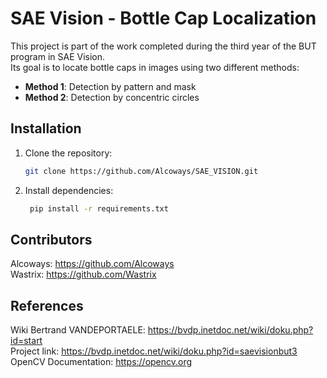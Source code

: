 # SAE Vision - Bottle Cap Localization

This project is part of the work completed during the third year of the BUT program in SAE Vision.  
Its goal is to locate bottle caps in images using two different methods:

- **Method 1**: Detection by pattern and mask  
- **Method 2**: Detection by concentric circles  

## Installation

1. Clone the repository:
    ```bash
    git clone https://github.com/Alcoways/SAE_VISION.git
    ```

2. Install dependencies:
   ```bash 
    pip install -r requirements.txt
    ```

## Contributors
Alcoways: https://github.com/Alcoways  
Wastrix: https://github.com/Wastrix  

## References
Wiki Bertrand VANDEPORTAELE: https://bvdp.inetdoc.net/wiki/doku.php?id=start  
Project link: https://bvdp.inetdoc.net/wiki/doku.php?id=saevisionbut3  
OpenCV Documentation: https://opencv.org  